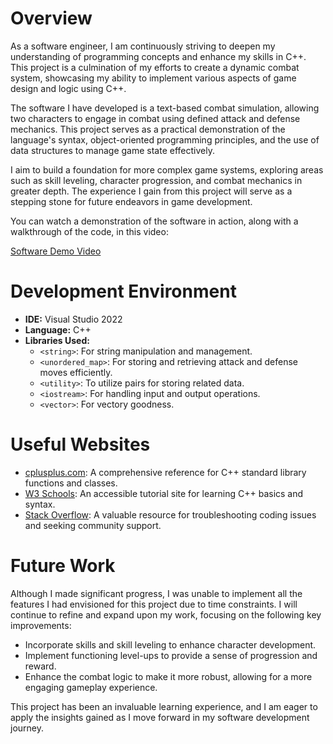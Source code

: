 # Overview

As a software engineer, I am continuously striving to deepen my understanding of programming concepts and enhance my skills in C++. This project is a culmination of my efforts to create a dynamic combat system, showcasing my ability to implement various aspects of game design and logic using C++.

The software I have developed is a text-based combat simulation, allowing two characters to engage in combat using defined attack and defense mechanics. This project serves as a practical demonstration of the language's syntax, object-oriented programming principles, and the use of data structures to manage game state effectively.

I aim to build a foundation for more complex game systems, exploring areas such as skill leveling, character progression, and combat mechanics in greater depth. The experience I gain from this project will serve as a stepping stone for future endeavors in game development.

You can watch a demonstration of the software in action, along with a walkthrough of the code, in this video:

[Software Demo Video](https://youtu.be/jrJkQ3BqmAI)

# Development Environment

- **IDE:** Visual Studio 2022
- **Language:** C++
- **Libraries Used:**
  - `<string>`: For string manipulation and management.
  - `<unordered_map>`: For storing and retrieving attack and defense moves efficiently.
  - `<utility>`: To utilize pairs for storing related data.
  - `<iostream>`: For handling input and output operations.
  - `<vector>`: For vectory goodness.

# Useful Websites

- [cplusplus.com](https://cplusplus.com/reference/stl/): A comprehensive reference for C++ standard library functions and classes.
- [W3 Schools](https://www.w3schools.com/cpp/): An accessible tutorial site for learning C++ basics and syntax.
- [Stack Overflow](https://stackoverflow.com): A valuable resource for troubleshooting coding issues and seeking community support.

# Future Work

Although I made significant progress, I was unable to implement all the features I had envisioned for this project due to time constraints. I will continue to refine and expand upon my work, focusing on the following key improvements:

- Incorporate skills and skill leveling to enhance character development.
- Implement functioning level-ups to provide a sense of progression and reward.
- Enhance the combat logic to make it more robust, allowing for a more engaging gameplay experience.

This project has been an invaluable learning experience, and I am eager to apply the insights gained as I move forward in my software development journey.
